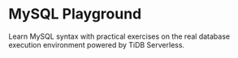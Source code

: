 # MySQL Playground

Learn MySQL syntax with practical exercises on the real database execution environment powered by TiDB Serverless.

